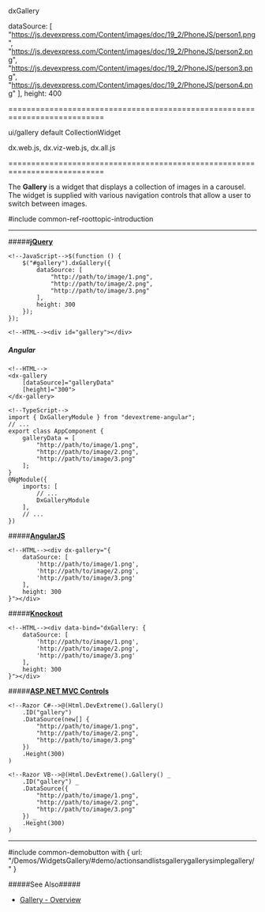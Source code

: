 <!--id-->dxGallery<!--/id-->
<!--widgettree-->
dataSource: [
    "https://js.devexpress.com/Content/images/doc/19_2/PhoneJS/person1.png",
    "https://js.devexpress.com/Content/images/doc/19_2/PhoneJS/person2.png",
    "https://js.devexpress.com/Content/images/doc/19_2/PhoneJS/person3.png",
    "https://js.devexpress.com/Content/images/doc/19_2/PhoneJS/person4.png"
],
height: 400
<!--/widgettree-->
===========================================================================
<!--module-->ui/gallery<!--/module-->
<!--export-->default<!--/export-->
<!--inherits-->CollectionWidget<!--/inherits-->
<!--lib-->
dx.web.js, dx.viz-web.js, dx.all.js
<!--/lib-->
===========================================================================

<!--shortDescription-->
The **Gallery** is a widget that displays a collection of images in a carousel. The widget is supplied with various navigation controls that allow a user to switch between images.
<!--/shortDescription-->

<!--fullDescription-->
#include common-ref-roottopic-introduction

---
#####[**jQuery**](/Documentation/Guide/Getting_Started/Widget_Basics_-_jQuery/Create_and_Configure_a_Widget/)  

    <!--JavaScript-->$(function () {
        $("#gallery").dxGallery({
            dataSource: [
                "http://path/to/image/1.png",
                "http://path/to/image/2.png",
                "http://path/to/image/3.png"
            ],
            height: 300
        });
    });

    <!--HTML--><div id="gallery"></div>

##### Angular

    <!--HTML-->
    <dx-gallery
        [dataSource]="galleryData"
        [height]="300">
    </dx-gallery>

    <!--TypeScript-->
    import { DxGalleryModule } from "devextreme-angular";
    // ...
    export class AppComponent {
        galleryData = [
            "http://path/to/image/1.png",
            "http://path/to/image/2.png",
            "http://path/to/image/3.png"
        ];
    }
    @NgModule({
        imports: [
            // ...
            DxGalleryModule
        ],
        // ...
    })

#####[**AngularJS**](/Documentation/Guide/Getting_Started/Widget_Basics_-_AngularJS/Create_and_Configure_a_Widget/)  

    <!--HTML--><div dx-gallery="{
        dataSource: [
            'http://path/to/image/1.png',
            'http://path/to/image/2.png',
            'http://path/to/image/3.png'
        ],
        height: 300
    }"></div>

#####[**Knockout**](/Documentation/Guide/Getting_Started/Widget_Basics_-_Knockout/Create_and_Configure_a_Widget/)  

    <!--HTML--><div data-bind="dxGallery: {
        dataSource: [
            'http://path/to/image/1.png',
            'http://path/to/image/2.png',
            'http://path/to/image/3.png'
        ],
        height: 300
    }"></div>

#####[**ASP.NET MVC Controls**](/Documentation/Guide/ASP.NET_MVC_Controls/Fundamentals/#Creating_a_Widget)

    <!--Razor C#-->@(Html.DevExtreme().Gallery()
        .ID("gallery")
        .DataSource(new[] {
            "http://path/to/image/1.png",
            "http://path/to/image/2.png",
            "http://path/to/image/3.png"
        })
        .Height(300)
    )

    <!--Razor VB-->@(Html.DevExtreme().Gallery() _
        .ID("gallery") _
        .DataSource({
            "http://path/to/image/1.png",
            "http://path/to/image/2.png",
            "http://path/to/image/3.png"
        }) _
        .Height(300)
    )

---

 

#include common-demobutton with {
    url: "/Demos/WidgetsGallery/#demo/actionsandlistsgallerygallerysimplegallery/"
}

#####See Also#####
- [Gallery - Overview](/Documentation/Guide/Widgets/Gallery/Overview/)
<!--/fullDescription-->
